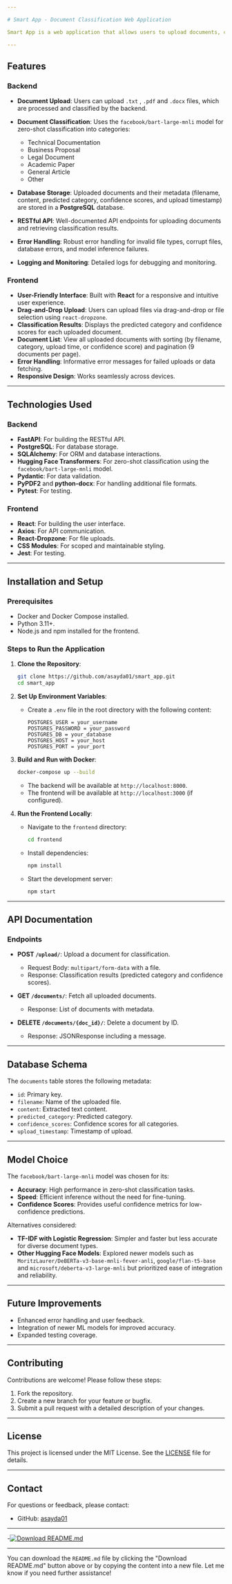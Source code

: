 ```yaml
---

# Smart App - Document Classification Web Application

Smart App is a web application that allows users to upload documents, classify them into predefined categories using a pre-trained machine learning model, and view the classification results. The application is built with a **FastAPI backend** and a **React frontend**, leveraging modern tools and libraries for seamless functionality.

---
```


## Features

### Backend
- **Document Upload**: Users can upload `.txt` , `.pdf` and `.docx` files, which are processed and classified by the backend.
- **Document Classification**: Uses the `facebook/bart-large-mnli` model for zero-shot classification into categories:
  - Technical Documentation
  - Business Proposal
  - Legal Document
  - Academic Paper
  - General Article
  - Other

- **Database Storage**: Uploaded documents and their metadata (filename, content, predicted category, confidence scores, and upload timestamp) are stored in a **PostgreSQL** database.
- **RESTful API**: Well-documented API endpoints for uploading documents and retrieving classification results.
- **Error Handling**: Robust error handling for invalid file types, corrupt files, database errors, and model inference failures.
- **Logging and Monitoring**: Detailed logs for debugging and monitoring.

### Frontend
- **User-Friendly Interface**: Built with **React** for a responsive and intuitive user experience.
- **Drag-and-Drop Upload**: Users can upload files via drag-and-drop or file selection using `react-dropzone`.
- **Classification Results**: Displays the predicted category and confidence scores for each uploaded document.
- **Document List**: View all uploaded documents with sorting (by filename, category, upload time, or confidence score) and pagination (9 documents per page).
- **Error Handling**: Informative error messages for failed uploads or data fetching.
- **Responsive Design**: Works seamlessly across devices.

---

## Technologies Used

### Backend
- **FastAPI**: For building the RESTful API.
- **PostgreSQL**: For database storage.
- **SQLAlchemy**: For ORM and database interactions.
- **Hugging Face Transformers**: For zero-shot classification using the `facebook/bart-large-mnli` model.
- **Pydantic**: For data validation.
- **PyPDF2** and **python-docx**: For handling additional file formats.
- **Pytest**: For testing.

### Frontend
- **React**: For building the user interface.
- **Axios**: For API communication.
- **React-Dropzone**: For file uploads.
- **CSS Modules**: For scoped and maintainable styling.
- **Jest**: For testing.

---

## Installation and Setup

### Prerequisites
- Docker and Docker Compose installed.
- Python 3.11+.
- Node.js and npm installed for the frontend.

### Steps to Run the Application

1. **Clone the Repository**:
   ```bash
   git clone https://github.com/asayda01/smart_app.git
   cd smart_app
   ```

2. **Set Up Environment Variables**:
   - Create a `.env` file in the root directory with the following content:
     ```plaintext
     POSTGRES_USER = your_username
     POSTGRES_PASSWORD = your_password
     POSTGRES_DB = your_database
     POSTGRES_HOST = your_host
     POSTGRES_PORT = your_port
     ```

3. **Build and Run with Docker**:
   ```bash
   docker-compose up --build
   ```
   - The backend will be available at `http://localhost:8000`.
   - The frontend will be available at `http://localhost:3000` (if configured).

4. **Run the Frontend Locally**:
   - Navigate to the `frontend` directory:
     ```bash
     cd frontend
     ```
   - Install dependencies:
     ```bash
     npm install
     ```
   - Start the development server:
     ```bash
     npm start
     ```

---

## API Documentation

### Endpoints
- **POST `/upload/`**: Upload a document for classification.
  - Request Body: `multipart/form-data` with a file.
  - Response: Classification results (predicted category and confidence scores).


- **GET `/documents/`**: Fetch all uploaded documents.
  - Response: List of documents with metadata.

- **DELETE `/documents/{doc_id}/`**: Delete a document by ID.
  - Response: JSONResponse including a message.

---

## Database Schema

The `documents` table stores the following metadata:
- `id`: Primary key.
- `filename`: Name of the uploaded file.
- `content`: Extracted text content.
- `predicted_category`: Predicted category.
- `confidence_scores`: Confidence scores for all categories.
- `upload_timestamp`: Timestamp of upload.

---

## Model Choice

The `facebook/bart-large-mnli` model was chosen for its:
- **Accuracy**: High performance in zero-shot classification tasks.
- **Speed**: Efficient inference without the need for fine-tuning.
- **Confidence Scores**: Provides useful confidence metrics for low-confidence predictions.

Alternatives considered:
- **TF-IDF with Logistic Regression**: Simpler and faster but less accurate for diverse document types.
- **Other Hugging Face Models**: Explored newer models such as `MoritzLaurer/DeBERTa-v3-base-mnli-fever-anli`,
`google/flan-t5-base` and `microsoft/deberta-v3-large-mnli` but prioritized ease of integration and reliability.

---

## Future Improvements
- Enhanced error handling and user feedback.
- Integration of newer ML models for improved accuracy.
- Expanded testing coverage.

---

## Contributing

Contributions are welcome! Please follow these steps:
1. Fork the repository.
2. Create a new branch for your feature or bugfix.
3. Submit a pull request with a detailed description of your changes.

---

## License

This project is licensed under the MIT License. See the [LICENSE](LICENSE) file for details.

---

## Contact

For questions or feedback, please contact:
-  GitHub: [asayda01](https://github.com/asayda01)

---

-[![Download README.md](https://img.shields.io/badge/Download-README.md-blue)](https://raw.githubusercontent.com/asayda01/smart_app/main/README.md)

---

You can download the `README.md` file by clicking the "Download README.md" button above or by copying the content into a new file. Let me know if you need further assistance!